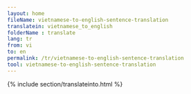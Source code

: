```yaml
---
layout: home
fileName: vietnamese-to-english-sentence-translation
translatein: vietnamese_to_english
folderName : translate
lang: tr
from: vi
to: en
permalink: /tr/vietnamese-to-english-sentence-translation
tool: vietnamese-to-english-sentence-translation
---
```

{% include section/translateinto.html %}